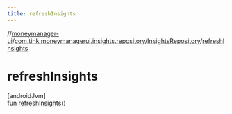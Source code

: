 ```yaml
---
title: refreshInsights
---
```

//[moneymanager-ui](../../../index.html)/[com.tink.moneymanagerui.insights.repository](../index.html)/[InsightsRepository](index.html)/[refreshInsights](refresh-insights.html)



# refreshInsights



[androidJvm]\
fun [refreshInsights](refresh-insights.html)()




